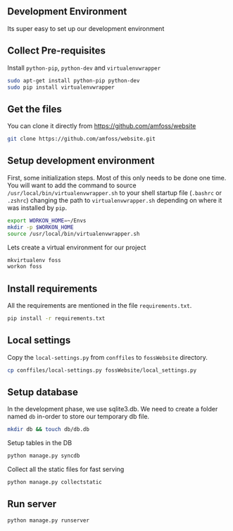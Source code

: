 ## Development Environment
Its super easy to set up our development environment

## Collect Pre-requisites
Install `python-pip`, `python-dev` and `virtualenvwrapper` 
```bash
sudo apt-get install python-pip python-dev
sudo pip install virtualenvwrapper
```
## Get the files
You can clone it directly from https://github.com/amfoss/website
```bash
git clone https://github.com/amfoss/website.git
```
## Setup development environment
First, some initialization steps. Most of this only needs to be done 
one time. You will want to add the command to source 
`/usr/local/bin/virtualenvwrapper.sh` to your shell startup file 
(`.bashrc` or `.zshrc`) changing the path to `virtualenvwrapper.sh` 
depending on where it was installed by `pip`.
```bash
export WORKON_HOME=~/Envs
mkdir -p $WORKON_HOME
source /usr/local/bin/virtualenvwrapper.sh
```
Lets create a virtual environment for our project
```bash
mkvirtualenv foss
workon foss
```
## Install requirements
All the requirements are mentioned in the file `requirements.txt`.
```bash
pip install -r requirements.txt
```
## Local settings
Copy the `local-settings.py` from `conffiles` to `fossWebsite` directory.
```bash
cp conffiles/local-settings.py fossWebsite/local_settings.py
```
## Setup database
In the development phase, we use sqlite3.db. We need to create a folder
named `db` in-order to store our temporary db file.
```bash
mkdir db && touch db/db.db
```
Setup tables in the DB
```bash
python manage.py syncdb
```
Collect all the static files for fast serving
```bash
python manage.py collectstatic
```
## Run server
```bash
python manage.py runserver
```
